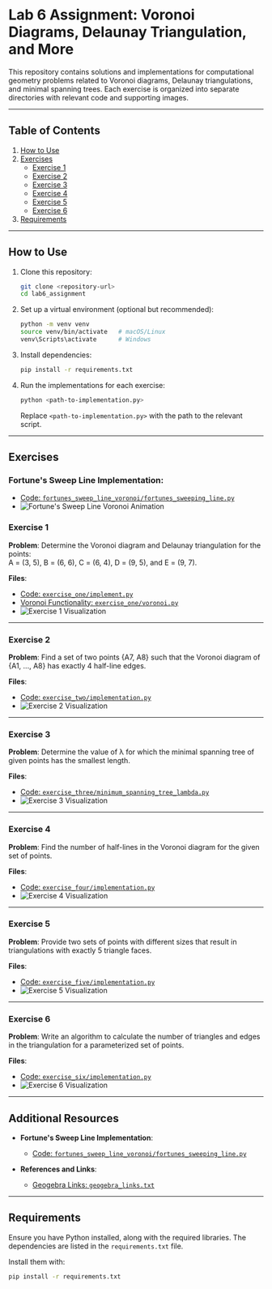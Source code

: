 # Lab 6 Assignment: Voronoi Diagrams, Delaunay Triangulation, and More

This repository contains solutions and implementations for computational geometry problems related to Voronoi diagrams, Delaunay triangulations, and minimal spanning trees. Each exercise is organized into separate directories with relevant code and supporting images.

---

## Table of Contents
1. [How to Use](#how-to-use)
2. [Exercises](#exercises)
   - [Exercise 1](#exercise-1)
   - [Exercise 2](#exercise-2)
   - [Exercise 3](#exercise-3)
   - [Exercise 4](#exercise-4)
   - [Exercise 5](#exercise-5)
   - [Exercise 6](#exercise-6)
3. [Requirements](#requirements)


---

## How to Use

1. Clone this repository:
   ```bash
   git clone <repository-url>
   cd lab6_assignment
   ```

2. Set up a virtual environment (optional but recommended):
   ```bash
   python -m venv venv
   source venv/bin/activate   # macOS/Linux
   venv\Scripts\activate      # Windows
   ```

3. Install dependencies:
   ```bash
   pip install -r requirements.txt
   ```

4. Run the implementations for each exercise:
   ```bash
   python <path-to-implementation.py>
   ```

   Replace `<path-to-implementation.py>` with the path to the relevant script.

---

## Exercises

### **Fortune's Sweep Line Implementation**:
  - [Code: `fortunes_sweep_line_voronoi/fortunes_sweeping_line.py`](./fortunes_sweep_line_voronoi/fortunes_sweeping_line.py)
  - ![Fortune's Sweep Line Voronoi Animation](fortunes_demo_animation.gif)

### Exercise 1
**Problem**: Determine the Voronoi diagram and Delaunay triangulation for the points:  
A = (3, 5), B = (6, 6), C = (6, 4), D = (9, 5), and E = (9, 7).  

**Files**:
- [Code: `exercise_one/implement.py`](./exercise_one/implement.py)
- [Voronoi Functionality: `exercise_one/voronoi.py`](./exercise_one/voronoi.py)
- ![Exercise 1 Visualization](./exercise_one/3graphs_exercise_1.png)

---

### Exercise 2
**Problem**: Find a set of two points {A7, A8} such that the Voronoi diagram of {A1, ..., A8} has exactly 4 half-line edges.  

**Files**:
- [Code: `exercise_two/implementation.py`](./exercise_two/implementation.py)
- ![Exercise 2 Visualization](./exercise_two/ex_2.png)

---

### Exercise 3
**Problem**: Determine the value of λ for which the minimal spanning tree of given points has the smallest length.  

**Files**:
- [Code: `exercise_three/minimum_spanning_tree_lambda.py`](./exercise_three/minimum_spanning_tree_lambda.py)
- ![Exercise 3 Visualization](./exercise_three/ex3_2.png)

---

### Exercise 4
**Problem**: Find the number of half-lines in the Voronoi diagram for the given set of points.  

**Files**:
- [Code: `exercise_four/implementation.py`](./exercise_four/implementation.py)
- ![Exercise 4 Visualization](./exercise_four/ex4.png)

---

### Exercise 5
**Problem**: Provide two sets of points with different sizes that result in triangulations with exactly 5 triangle faces.  

**Files**:
- [Code: `exercise_five/implementation.py`](./exercise_five/implementation.py)
- ![Exercise 5 Visualization](./exercise_five/ex5.png)

---

### Exercise 6
**Problem**: Write an algorithm to calculate the number of triangles and edges in the triangulation for a parameterized set of points.  

**Files**:
- [Code: `exercise_six/implementation.py`](./exercise_six/implementation.py)
- ![Exercise 6 Visualization](./exercise_six/ex6.png)

---

## Additional Resources

- **Fortune's Sweep Line Implementation**:
  - [Code: `fortunes_sweep_line_voronoi/fortunes_sweeping_line.py`](./fortunes_sweep_line_voronoi/fortunes_sweeping_line.py)

- **References and Links**:  
  - [Geogebra Links: `geogebra_links.txt`](./geogebra_links.txt)

---

## Requirements

Ensure you have Python installed, along with the required libraries. The dependencies are listed in the `requirements.txt` file.

Install them with:
```bash
pip install -r requirements.txt
```
